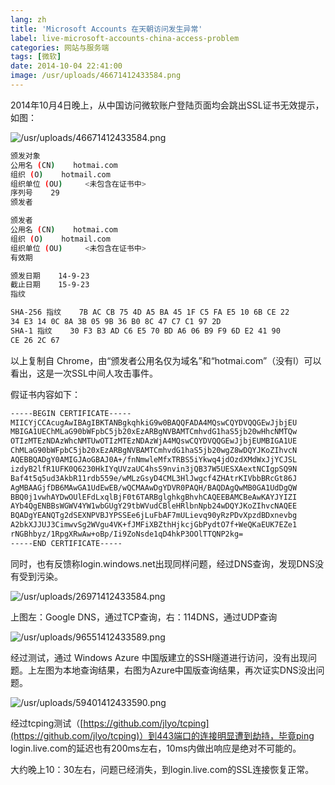 ```yaml
---
lang: zh
title: 'Microsoft Accounts 在天朝访问发生异常'
label: live-microsoft-accounts-china-access-problem
categories: 网站与服务端
tags: [微软]
date: 2014-10-04 22:41:00
image: /usr/uploads/46671412433584.png
---
```

2014年10月4日晚上，从中国访问微软账户登陆页面均会跳出SSL证书无效提示，如图：

![/usr/uploads/46671412433584.png](/usr/uploads/46671412433584.png)

```bash
颁发对象
公用名 (CN)    hotmai.com
组织 (O)    hotmail.com
组织单位 (OU)     <未包含在证书中>
序列号    29
颁发者

颁发者
公用名 (CN)    hotmai.com
组织 (O)    hotmail.com
组织单位 (OU)     <未包含在证书中>
有效期

颁发日期    14-9-23
截止日期    15-9-23
指纹

SHA-256 指纹    7B AC CB 75 4D A5 BA 45 1F C5 FA E5 10 6B CE 22
34 E3 14 0C 8A 3B 05 9B 36 B0 8C 47 C7 C1 97 2D
SHA-1 指纹    30 F3 B3 AD C6 E5 70 BD A6 06 B9 F9 6D E2 41 90
CE 26 2C 67
```

以上复制自 Chrome，由“颁发者公用名仅为域名”和“hotmai.com”（没有l）可以看出，这是一次SSL中间人攻击事件。

假证书内容如下：

```bash
-----BEGIN CERTIFICATE----- 
MIICYjCCAcugAwIBAgIBKTANBgkqhkiG9w0BAQQFADA4MQswCQYDVQQGEwJjbjEU 
MBIGA1UEChMLaG90bWFpbC5jb20xEzARBgNVBAMTCmhvdG1haS5jb20wHhcNMTQw 
OTIzMTEzNDAzWhcNMTUwOTIzMTEzNDAzWjA4MQswCQYDVQQGEwJjbjEUMBIGA1UE 
ChMLaG90bWFpbC5jb20xEzARBgNVBAMTCmhvdG1haS5jb20wgZ8wDQYJKoZIhvcN 
AQEBBQADgY0AMIGJAoGBAJ0A+/fnNmwleMfxTRBS5iYkwq4jdOzdXMdWxJjYCJSL 
izdyB2lfR1UFK0Q6230HkIYqUVzaUC4hsS9nvin3jQB37W5UESXAextNCIgpSQ9N 
Baf4t5q5ud3AkbR11rdb559e/wMLzGsyD4CML3HlJwgcf4ZHAtrKIVbbBRcGt86J 
AgMBAAGjfDB6MAwGA1UdEwEB/wQCMAAwDgYDVR0PAQH/BAQDAgQwMB0GA1UdDgQW 
BBQ0j1vwhAYDwOUlEFdLxqlBjF0t6TARBglghkgBhvhCAQEEBAMCBeAwKAYJYIZI 
AYb4QgENBBsWGWV4YW1wbGUgY29tbWVudCBleHRlbnNpb24wDQYJKoZIhvcNAQEE 
BQADgYEANQTg2dSEXNPVBJYPSSEe6jLuFbAF7mULievq90yRzPDvXpzdBDxnevbg 
A2bkXJJUJ3CimwvSg2WVgu4VK+fJMFiXBZthHjkcjGbPydtO7f+WeQKaEUK7EZe1 
rNGBhbyz/1RpgXRwAw+oBp/Ii9ZoNsde1qD4hkP3OOlTTQNP2kg= 
-----END CERTIFICATE-----
```

同时，也有反馈称login.windows.net出现同样问题，经过DNS查询，发现DNS没有受到污染。

![/usr/uploads/26971412433584.png](/usr/uploads/26971412433584.png)

上图左：Google DNS，通过TCP查询，右：114DNS，通过UDP查询

![/usr/uploads/96551412433589.png](/usr/uploads/96551412433589.png)

经过测试，通过 Windows Azure 中国版建立的SSH隧道进行访问，没有出现问题。上左图为本地查询结果，右图为Azure中国版查询结果，再次证实DNS没出问题。

![/usr/uploads/59401412433590.png](/usr/uploads/59401412433590.png)

经过tcping测试（[https://github.com/jlyo/tcping](https://github.com/jlyo/tcping)）到443端口的连接明显遭到劫持，毕竟ping login.live.com的延迟也有200ms左右，10ms内做出响应是绝对不可能的。

大约晚上10：30左右，问题已经消失，到login.live.com的SSL连接恢复正常。

